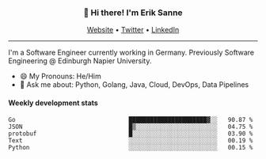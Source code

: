 <h3 align="center">👋 Hi there! I'm Erik Sanne</h3>
<p align="center">
  <a href="https://eriksanne.com">Website</a> •
  <a href="https://twitter.com/ErikKonradSanne">Twitter</a> •
  <a href="https://www.linkedin.com/in/eriksanne/">LinkedIn</a>
</p>

---
I'm a Software Engineer currently working in Germany. Previously Software Engineering @ Edinburgh Napier University.

- 😄 My Pronouns: He/Him
- 💬 Ask me about: Python, Golang, Java, Cloud, DevOps, Data Pipelines

<h4>Weekly development stats</h4>
<!--START_SECTION:waka-->

```text
Go                                ██████████████████████▓░░   90.87 %
JSON                              █▒░░░░░░░░░░░░░░░░░░░░░░░   04.75 %
protobuf                          █░░░░░░░░░░░░░░░░░░░░░░░░   03.90 %
Text                              ░░░░░░░░░░░░░░░░░░░░░░░░░   00.19 %
Python                            ░░░░░░░░░░░░░░░░░░░░░░░░░   00.15 %
```

<!--END_SECTION:waka-->
